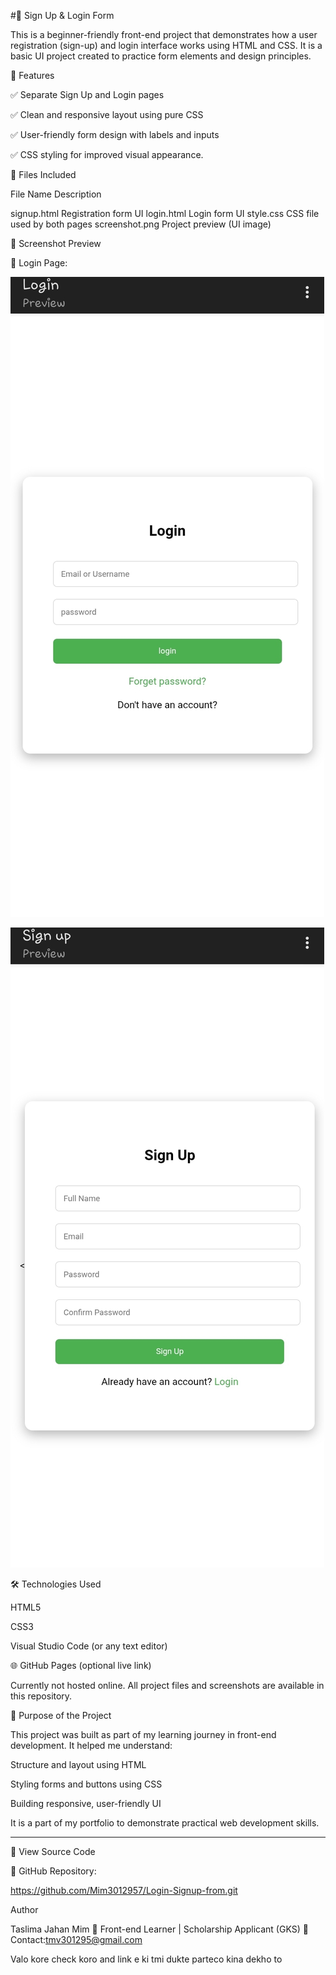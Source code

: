 
#📝 Sign Up & Login Form

This is a beginner-friendly front-end project that demonstrates how a user registration (sign-up) and login interface works using HTML and CSS. It is a basic UI project created to practice form elements and design principles.

🚀 Features

✅ Separate Sign Up and Login pages

✅ Clean and responsive layout using pure CSS

✅ User-friendly form design with labels and inputs

✅ CSS styling for improved visual appearance. 

📂 Files Included

File Name	Description

signup.html	Registration form UI
login.html	Login form UI
style.css	CSS file used by both pages
screenshot.png	Project preview (UI image)


📸 Screenshot Preview

🔐 Login Page:

![Login Screenshot](https://raw.githubusercontent.com/Mim3012957/Login-Signup-from/main/login.jpg)

![Signup Screenshot](https://raw.githubusercontent.com/Mim3012957/Login-Signup-from/main/signup.jpg)

🛠️ Technologies Used

HTML5

CSS3

Visual Studio Code (or any text editor)


🌐 GitHub Pages (optional live link)

Currently not hosted online. All project files and screenshots are available in this repository.


🎯 Purpose of the Project

This project was built as part of my learning journey in front-end development. It helped me understand:

Structure and layout using HTML

Styling forms and buttons using CSS

Building responsive, user-friendly UI


It is a part of my portfolio to demonstrate practical web development skills.


---

📎 View Source Code

🔗 GitHub Repository:

https://github.com/Mim3012957/Login-Signup-from.git

Author

Taslima Jahan Mim 
🔧 Front-end Learner | Scholarship Applicant (GKS)
📧 Contact:tmv301295@gmail.com

Valo kore check koro and link e ki tmi dukte parteco kina dekho to

